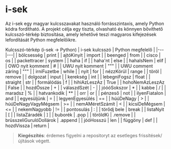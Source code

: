 # i-sek

Az i-sek egy magyar kulcsszavakat használó forrásszintaxis, amely Python kódra fordítható. A projekt célja egy tiszta, olvasható és könnyen bővíthető kulcsszó-térkép biztosítása, amely lehetővé teszi magyaros kifejezések lefordítását Python megfelelőikre.

Kulcsszó-térkép (i-sek → Python)
| i-sek kulcsszó | Python megfelelő |
|---|---|
| bölcsesség | print |
| ajtóKinyit | import |
| beenged | from |
| cisco | os |
| packettracer | system |
| haha | if |
| haha'nt | else |
| hahaIsNem | elif |
| OWO nyit komment | # |
| UWU nyit komment | """ |
| UWU comment záring | """ |
| irniFuzetbe | while |
| nyit | for |
| nézzKörül | range |
| töröl | remove |
| dolgozat | input |
| kerekség | int |
| lebegniFogsz | float |
| straight | str |
| formálódás | f |
| hihiAzLeszAz | True |
| hohoNemAzLeszAz | False |
| hozdÖssze | + |
| válaszdSzét | - |
| jóóóSokszor | * |
| kabbe | / |
| maradsz | % |
| hatvankodik | ** |
| orr | or |
| pénzeső | not |
| ilyenFiatalon | and |
| egyesüljünk | = |
| legyenEgyesülés | == |
| húúDeNagy | > |
| húúDeNagyVagyMégsem | >= |
| nemAMéretSzámít | < |
| kicsiDeMégsem | <= |
| nekemNagyobb | != |
| pontosulás | : |
| törődj bele | break |
| listaNyit | [ |
| listaZáradék | ] |
| buborék | .pop |
| töröldKi | .remove |
| brüsszeliGurulóDollárok | .append |
| jóóHosszú | len |
| függöny | def |
| hozdVissza | return |

> **Kiegészítés**: érdemes figyelni a repositoryt az esetleges frissítések/újítások végett.
